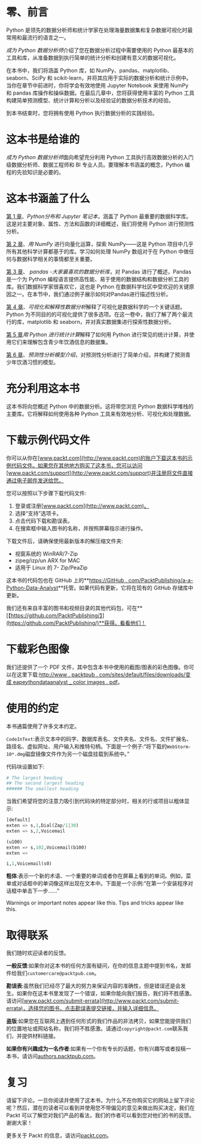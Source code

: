 # 零、前言

Python 是领先的数据分析师和统计学家在处理海量数据集和复杂数据可视化时最常用和最流行的语言之一。

*成为 Python 数据分析师*介绍了您在数据分析过程中需要使用的 Python 最基本的工具和库，从准备数据到执行简单的统计分析和创建有意义的数据可视化。

在本书中，我们将涵盖 Python 库，如 NumPy、pandas、matplotlib、seaborn、SciPy 和 scikit-learn，并将其应用于实际的数据分析和统计示例中。当你在章节中前进时，你将学会有效地使用 Jupyter Notebook 来使用 NumPy 和 pandas 库操作和操纵数据。在最后几章中，您将获得使用丰富的 Python 工具构建简单预测模型、统计计算和分析以及经验证的数据分析技术的经验。

到本书结束时，您将拥有使用 Python 执行数据分析的实践经验。

# 这本书是给谁的

*成为 Python 数据分析师*面向希望充分利用 Python 工具执行高效数据分析的入门级数据分析师、数据工程师和 BI 专业人员。要理解本书涵盖的概念，Python 编程的先验知识是必要的。

# 这本书涵盖了什么

[第 1 章](1.html)、*Python分布和* *Jupyter 笔记本*，涵盖了 Python 最重要的数据科学库。这是对主要对象、属性、方法和函数的详细概述，我们将使用 Python 进行预测性分析。

[第 2 章](2.html)、*用 NumPy* 进行向量化运算，探索 NumPy——这是 Python 项目中几乎所有其他科学计算都基于的库。学习如何处理 NumPy 数组对于在 Python 中做任何与数据科学相关的事情都至关重要。

[第 3 章](3.html)、 *pandas -大家最喜欢的数据分析库*，对 Pandas 进行了概述，Pandas 是一个为 Python 编程语言提供高性能、易于使用的数据结构和数据分析工具的库。我们数据科学家很喜欢它，这也是 Python 在数据科学社区中受欢迎的关键原因之一。在本节中，我们通过例子展示如何对Pandas进行描述性分析。

[第 4 章](4.html)、*可视化和解释性数据分析*解释了可视化是数据科学的一个关键话题。Python 为不同目的的可视化提供了很多选项。在这一卷中，我们了解了两个最流行的库，matplotlib 和 seaborn，并对真实数据集进行探索性数据分析。

[第 5 章](5.html)*用 Python 进行统计计算*解释了如何用 Python 进行常见的统计计算，并使用它们来理解包含青少年饮酒信息的数据集。

[第 6 章](6.html)、*预测性分析模型介绍*，对预测性分析进行了简单介绍，并构建了预测青少年饮酒习惯的模型。

# 充分利用这本书

这本书将向您概述 Python 中的数据分析。这将带您浏览 Python 数据科学堆栈的主要库。它将解释如何使用各种 Python 工具来有效地分析、可视化和处理数据。

# 下载示例代码文件

你可以从你在[www.packt.com](http://www.packt.com)的账户下载这本书的示例代码文件。如果您在其他地方购买了这本书，您可以访问[www.packt.com/support](http://www.packt.com/support)并注册将文件直接通过电子邮件发送给您。

您可以按照以下步骤下载代码文件:

1.  登录或注册[www.packt.com](http://www.packt.com)。
2.  选择“支持”选项卡。
3.  点击代码下载和勘误表。
4.  在搜索框中输入图书的名称，并按照屏幕指示进行操作。

下载文件后，请确保使用最新版本的解压缩文件夹:

*   视窗系统的 WinRAR/7-Zip
*   zipeg/izp/un ARX for MAC
*   适用于 Linux 的 7- Zip/PeaZip

这本书的代码包也在 GitHub 上的**[https://GitHub . com/PacktPublishing/a-a-Python-Data-Analyst](https://github.com/PacktPublishing/Become-a-Python-Data-AnalystV2B)**托管。如果代码有更新，它将在现有的 GitHub 存储库中更新。

我们还有来自丰富的图书和视频目录的其他代码包，可在**[【https://github.com/PacktPublishing/】](https://github.com/PacktPublishing/)**获得。看看他们！

# 下载彩色图像

我们还提供了一个 PDF 文件，其中包含本书中使用的截图/图表的彩色图像。你可以在这里下载:[http://www . packtpub . com/sites/default/files/downloads/变成 eapeythondataanalyst _ color images . pdf](https://www.packtpub.com/sites/default/files/downloads/BecomeaPythonDataAnalyst_ColorImages.pdf)。

# 使用的约定

本书通篇使用了许多文本约定。

`CodeInText`:表示文本中的码字、数据库表名、文件夹名、文件名、文件扩展名、路径名、虚拟网址、用户输入和推特句柄。下面是一个例子:“将下载的`WebStorm-10*.dmg`磁盘镜像文件作为另一个磁盘挂载到系统中。”

代码块设置如下:

```py
# The largest heading
## The second largest heading
###### The smallest heading
```

当我们希望将您的注意力吸引到代码块的特定部分时，相关的行或项目以粗体显示:

```py
[default]
exten => s,1,Dial(Zap/1|30)
exten => s,2,Voicemail

(u100)
exten => s,102,Voicemail(b100)
exten => 

i,1,Voicemail(s0)
```

**粗体**:表示一个新的术语、一个重要的单词或者你在屏幕上看到的单词。例如，菜单或对话框中的单词像这样出现在文本中。下面是一个示例:“在第一个安装程序对话框中单击下一步……”

Warnings or important notes appear like this. Tips and tricks appear like this.

# 取得联系

我们随时欢迎读者的反馈。

**一般反馈**:如果你对这本书的任何方面有疑问，在你的信息主题中提到书名，发邮件给我们`customercare@packtpub.com`。

**勘误表**:虽然我们已经尽了最大的努力来保证内容的准确性，但是错误还是会发生。如果你在这本书里发现了一个错误，如果你能向我们报告，我们将不胜感激。请访问[www.packt.com/submit-errata](http://www.packt.com/submit-errata)，选择您的图书，点击勘误表提交链接，并输入详细信息。

**盗版**:如果您在互联网上遇到任何形式的我们作品的非法拷贝，如果您能提供我们的位置地址或网站名称，我们将不胜感激。请通过`copyright@packt.com`联系我们，并提供材料链接。

**如果你有兴趣成为一名作者**:如果有一个你有专长的话题，你有兴趣写或者投稿一本书，请访问[authors.packtpub.com](http://authors.packtpub.com/)。

# 复习

请留下评论。一旦你阅读并使用了这本书，为什么不在你购买它的网站上留下评论呢？然后，潜在的读者可以看到并使用您不带偏见的意见来做出购买决定，我们在 Packt 可以了解您对我们产品的看法，我们的作者可以看到您对他们的书的反馈。谢谢大家！

更多关于 Packt 的信息，请访问[packt.com](http://www.packt.com/)。